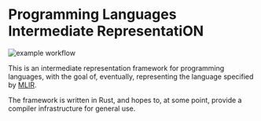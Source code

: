 # Programming Languages Intermediate RepresentatiON

![example workflow](https://github.com/github/docs/actions/workflows/ci.yml/badge.svg)

This is an intermediate representation framework for programming languages,
with the goal of, eventually, representing the language specified by
[MLIR](https://mlir.llvm.org/docs/LangRef/).

The framework is written in Rust, and hopes to, at some point,
provide a compiler infrastructure for general use.
